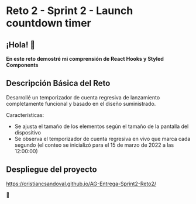 # Reto 2 - Sprint 2 - Launch countdown timer

## ¡Hola! 👋

**En este reto demostré mi comprensión de React Hooks y Styled Components**

## Descripción Básica del Reto

Desarrollé un temporizador de cuenta regresiva de lanzamiento completamente funcional y basado en el diseño suministrado.

Características:

- Se ajusta el tamaño de los elementos según el tamaño de la pantalla del dispositivo
- Se observa el temporizador de cuenta regresiva en vivo que marca cada segundo (el conteo se inicializó para el 15 de marzo de 2022 a las 12:00:00)

## Despliegue del proyecto

https://cristiancsandoval.github.io/AG-Entrega-Sprint2-Reto2/

🚀